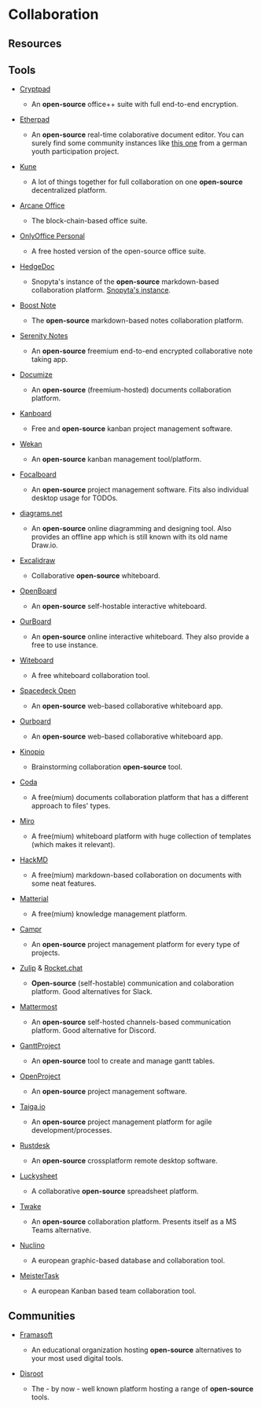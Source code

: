 # Collaboration

## Resources

## Tools

* [Cryptpad](https://cryptpad.fr)
  
   * An **open-source** office++ suite with full end-to-end encryption.

* [Etherpad](https://github.com/ether/etherpad-lite)
  
   * An **open-source** real-time colaborative document editor. You can surely find some community instances like [this one](https://yopad.eu) from a german youth participation project. 

* [Kune](https://kune.cc)
  
   * A lot of things together for full collaboration on one **open-source** decentralized platform.

* [Arcane Office](https://arcaneoffice.com)
  
   * The block-chain-based office suite.

* [OnlyOffice Personal](https://personal.onlyoffice.com)
  
   * A free hosted version of the open-source office suite.

* [HedgeDoc](https://hedgedoc.org/)
  
   * Snopyta's instance of the **open-source** markdown-based collaboration platform. [Snopyta's instance](https://pad.snopyta.org).

* [Boost Note](https://boostnote.io)
  
   * The **open-source** markdown-based notes collaboration platform.

* [Serenity Notes](https://www.serenity.re/en/notes)
  
   * An **open-source** freemium end-to-end encrypted collaborative note taking app.

* [Documize](https://www.documize.com/)
  
   * An **open-source** (freemium-hosted) documents collaboration platform.

* [Kanboard](https://kanboard.org/)
  
   * Free and **open-source** kanban project management software.

* [Wekan](https://github.com/wekan/wekan)
  
   * An **open-source** kanban management tool/platform.

* [Focalboard](https://www.focalboard.com)
  
   * An **open-source** project management software. Fits also individual desktop usage for TODOs.

* [diagrams.net](https://www.diagrams.net)
  
   * An **open-source** online diagramming and designing tool. Also provides an offline app which is still known with its old name Draw.io.

* [Excalidraw](https://excalidraw.com/)
  
   * Collaborative **open-source** whiteboard.

* [OpenBoard](https://github.com/OpenBoard-org/OpenBoard)
  
   * An **open-source** self-hostable interactive whiteboard.

* [OurBoard](https://github.com/raimohanska/ourboard)
  
   * An **open-source** online interactive whiteboard. They also provide a free to use instance.

* [Witeboard](https://witeboard.com)
  
   * A free whiteboard collaboration tool.

* [Spacedeck Open](https://github.com/spacedeck/spacedeck-open)
  
   * An **open-source** web-based collaborative whiteboard app.

* [Ourboard](https://github.com/raimohanska/r-board)
  
   * An **open-source** web-based collaborative whiteboard app.

* [Kinopio](https://kinopio.club)
  
   * Brainstorming collaboration **open-source** tool.

* [Coda](https://coda.io)
  
   * A free(mium) documents collaboration platform that has a different approach to files' types.

* [Miro](https://miro.com)
  
   * A free(mium) whiteboard platform with huge collection of templates (which makes it relevant).

* [HackMD](https://hackmd.io)
  
   * A free(mium) markdown-based collaboration on documents with some neat features.

* [Matterial](https://www.matterial.com)
  
   * A free(mium) knowledge management platform.

* [Campr](https://campr.biz)
  
   * An **open-source** project management platform for every type of projects.

* [Zulip](https://zulip.com) & [Rocket.chat](https://rocket.chat)
  
   * **Open-source** (self-hostable) communication and colaboration platform. Good alternatives for Slack.

* [Mattermost](https://mattermost.org)
  
   * An **open-source** self-hosted channels-based communication platform. Good alternative for Discord.

* [GanttProject](https://github.com/bardsoftware/ganttproject)
  
   * An **open-source** tool to create and manage gantt tables.

* [OpenProject](https://www.openproject.org)
  
   * An **open-source** project management software.

* [Taiga.io](https://www.taiga.io)
  
   - An **open-source** project management platform for agile development/processes.

* [Rustdesk](https://github.com/rustdesk/rustdesk)
  
   * An **open-source** crossplatform remote desktop software.

* [Luckysheet](https://github.com/mengshukeji/Luckysheet)
  
   * A collaborative **open-source** spreadsheet platform.

* [Twake](https://github.com/linagora/Twake)
  
   * An **open-source** collaboration platform. Presents itself as a MS Teams alternative.

* [Nuclino](https://www.nuclino.com)
  
   * A european graphic-based database and collaboration tool.

* [MeisterTask](https://www.meistertask.com)
  
   * A european Kanban based team collaboration tool.

## Communities

* [Framasoft](https://framasoft.org/en)
  
   * An educational organization hosting **open-source** alternatives to your most used digital tools.

* [Disroot](https://disroot.org)
  
   * The - by now - well known platform hosting a range of **open-source** tools.

